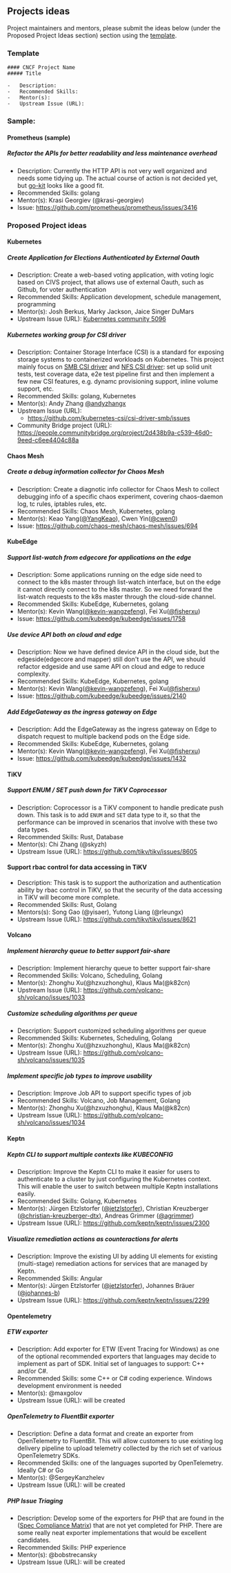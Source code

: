 ## Projects ideas

Project maintainers and mentors, please submit the ideas below (under the Proposed Project Ideas section) section using the [template](/PROJECT_IDEA_TEMPLATE.md).

### Template

```
#### CNCF Project Name
##### Title

-	Description:
-	Recommended Skills:
-	Mentor(s):
-	Upstream Issue (URL):
```

### Sample:

#### Prometheus (sample)
##### Refactor the APIs for better readability and less maintenance overhead

- Description: Currently the HTTP API is not very well organized and needs some tidying up. The actual course of action is not decided yet, but [go-kit](https://github.com/go-kit/kit) looks like a good fit.
-	Recommended Skills: golang
-	Mentor(s): Krasi Georgiev (@krasi-georgiev)
-	Issue: https://github.com/prometheus/prometheus/issues/3416

### Proposed Project ideas

#### Kubernetes
##### Create Application for Elections Authenticated by External Oauth

-	Description: Create a web-based voting application, with voting logic based on CIVS project, that allows use of external Oauth, such as Github, for voter authentication
-	Recommended Skills: Application development, schedule management, programming
-	Mentor(s): Josh Berkus, Marky Jackson, Jaice Singer DuMars
-	Upstream Issue (URL): [Kubernetes community 5096](https://github.com/kubernetes/community/issues/5096)

##### Kubernetes working group for CSI driver

- Description: Container Storage Interface (CSI) is a standard for exposing storage systems to containerized workloads on Kubernetes. This project mainly focus on [SMB CSI driver](https://github.com/kubernetes-csi/csi-driver-smb) and [NFS CSI driver](https://github.com/kubernetes-csi/csi-driver-nfs): set up solid unit tests, test coverage data, e2e test pipeline first and then implement a few new CSI features, e.g. dynamc provisioning support, inline volume support, etc.
- Recommended Skills: golang, Kubernetes
- Mentor(s): Andy Zhang [@andyzhangx](https://github.com/andyzhangx)
- Upstream Issue (URL):
  - https://github.com/kubernetes-csi/csi-driver-smb/issues
- Community Bridge project (URL): https://people.communitybridge.org/project/2d438b9a-c539-46d0-9eed-c6ee4404c88a

#### Chaos Mesh
##### Create a debug information collector for Chaos Mesh

-	Description: Create a diagnotic info collector for Chaos Mesh to collect debugging info of a specific chaos experiment, covering chaos-daemon log, tc rules, iptables rules, etc.
-	Recommended Skills: Chaos Mesh, Kubernetes, golang
-	Mentor(s): Keao Yang([@YangKeao](https://github.com/YangKeao)), Cwen Yin([@cwen0](https://github.com/cwen0))
-	Issue: https://github.com/chaos-mesh/chaos-mesh/issues/694

#### KubeEdge
##### Support list-watch from edgecore for applications on the edge

-	Description: Some applications running on the edge side need to connect to the k8s master through list-watch interface, but on the edge it cannot directly connect to the k8s master. So we need forward the list-watch requests to the k8s master through the cloud-side channel.
-	Recommended Skills: KubeEdge, Kubernetes, golang
-	Mentor(s): Kevin Wang([@kevin-wangzefeng](https://github.com/kevin-wangzefeng)), Fei Xu([@fisherxu](https://github.com/fisherxu))
-	Issue: https://github.com/kubeedge/kubeedge/issues/1758

##### Use device API both on cloud and edge

-	Description: Now we have defined device API in the cloud side, but the edgeside(edgecore and mapper) still don't use the API, we should refactor edgeside and use same API on cloud and edge to reduce complexity.
-	Recommended Skills: KubeEdge, Kubernetes, golang
-	Mentor(s): Kevin Wang([@kevin-wangzefeng](https://github.com/kevin-wangzefeng)), Fei Xu([@fisherxu](https://github.com/fisherxu))
-	Issue: https://github.com/kubeedge/kubeedge/issues/2140

##### Add EdgeGateway as the ingress gateway on Edge

-	Description: Add the EdgeGateway as the ingress gateway on Edge to dispatch request to multiple backend pods on the Edge side.
-	Recommended Skills: KubeEdge, Kubernetes, golang
-	Mentor(s): Kevin Wang([@kevin-wangzefeng](https://github.com/kevin-wangzefeng)), Fei Xu([@fisherxu](https://github.com/fisherxu))
-	Issue: https://github.com/kubeedge/kubeedge/issues/1432

#### TiKV
##### Support ENUM / SET push down for TiKV Coprocessor

- Description: Coprocessor is a TiKV component to handle predicate push down. This task is to add `ENUM` and `SET` data type to it, so that the performance can be improved in scenarios that involve with these two data types.
- Recommended Skills: Rust, Database
- Mentor(s): Chi Zhang (@skyzh)
- Upstream Issue (URL): https://github.com/tikv/tikv/issues/8605

#### Support rbac control for data accessing in TiKV

- Description: This task is to support the authorization and authentication ability by rbac control in TiKV, so that the security of the data accessing in TiKV will become more complete.
- Recommended Skills: Rust, Golang
- Mentors(s): Song Gao (@yisaer), Yutong Liang (@rleungx)
- Upstream Issue (URL): https://github.com/tikv/tikv/issues/8621

#### Volcano
##### Implement hierarchy queue to better support fair-share

-	Description: Implement hierarchy queue to better support fair-share
-	Recommended Skills: Volcano, Scheduling, Golang
-	Mentor(s): Zhonghu Xu(@hzxuzhonghu), Klaus Ma(@k82cn) 
-	Upstream Issue (URL): https://github.com/volcano-sh/volcano/issues/1033

##### Customize scheduling algorithms per queue

-	Description: Support customized scheduling algorithms per queue
-	Recommended Skills: Kubernetes, Scheduling, Golang
-	Mentor(s): Zhonghu Xu(@hzxuzhonghu), Klaus Ma(@k82cn) 
-	Upstream Issue (URL): https://github.com/volcano-sh/volcano/issues/1035

##### Implement specific job types to improve usability

-	Description: Improve Job API to support specific types of job
-	Recommended Skills: Volcano, Job Management, Golang
-	Mentor(s): Zhonghu Xu(@hzxuzhonghu), Klaus Ma(@k82cn) 
-	Upstream Issue (URL): https://github.com/volcano-sh/volcano/issues/1034

#### Keptn
##### Keptn CLI to support multiple contexts like KUBECONFIG

- Description: Improve the Keptn CLI to make it easier for users to authenticate to a cluster by just configuring the Kubernetes context. This will enable the user to switch between multiple Keptn installations easily.
- Recommended Skills: Golang, Kubernetes
- Mentor(s): Jürgen Etzlstorfer ([@jetzlstorfer](https://github.com/jetzlstorfer)), Christian Kreuzberger ([@christian-kreuzberger-dtx](https://github.com/christian-kreuzberger-dtx)), Andreas Grimmer ([@agrimmer](https://github.com/agrimmer))
- Upstream Issue (URL): https://github.com/keptn/keptn/issues/2300

##### Visualize remediation actions as counteractions for alerts

- Description: Improve the existing UI by adding UI elements for existing (multi-stage) remediation actions for services that are managed by Keptn. 
- Recommended Skills: Angular
- Mentor(s): Jürgen Etzlstorfer ([@jetzlstorfer](https://github.com/jetzlstorfer)), Johannes Bräuer ([@johannes-b](https://github.com/johannes-b))
- Upstream Issue (URL): https://github.com/keptn/keptn/issues/2299

#### Opentelemetry

##### ETW exporter

-	Description: Add exporter for ETW (Event Tracing for Windows) as one of the optional recommended exporters that languages may decide to implement as part of SDK. Initial set of languages to support: C++ and/or C#.
-	Recommended Skills: some C++ or C# coding experience. Windows development environment is needed
-	Mentor(s): @maxgolov
-	Upstream Issue (URL): will be created

##### OpenTelemetry to FluentBit exporter

-	Description: Define a data format and create an exporter from OpenTelemetry to FluentBit. This will allow customers to use existing log delivery pipeline to upload telemetry collected by the rich set of various OpenTelemetry SDKs. 
-	Recommended Skills: one of the languages suported by OpenTelemetry. Ideally C# or Go
-	Mentor(s): @SergeyKanzhelev
-	Upstream Issue (URL): will be created


##### PHP Issue Triaging
-   Description: Develop some of the exporters for PHP that are found in the ([Spec Compliance Matrix](https://github.com/open-telemetry/opentelemetry-specification/blob/master/spec-compliance-matrix.md#exporters)) that are not yet completed for PHP.  There are some really neat exporter implementations that would be excellent candidates.
-   Recommended Skills: PHP experience
-   Mentor(s): @bobstrecansky
-   Upstream Issue (URL): will be created
